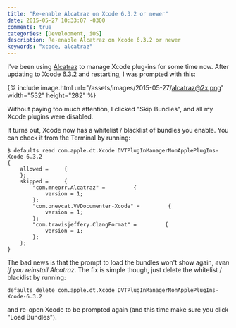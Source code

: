 ```yaml
---
title: "Re-enable Alcatraz on Xcode 6.3.2 or newer"
date: 2015-05-27 10:33:07 -0300
comments: true
categories: [Development, iOS]
description: Re-enable Alcatraz on Xcode 6.3.2 or newer
keywords: "xcode, alcatraz"
---
```

I've been using [Alcatraz] to manage Xcode plug-ins for some time now. After updating to Xcode 6.3.2 and restarting, I was
prompted with this:

{% include image.html url="/assets/images/2015-05-27/alcatraz@2x.png" width="532" height="282" %}

Without paying too much attention, I clicked "Skip Bundles", and all my Xcode plugins were disabled.

It turns out, Xcode now has a whitelist / blacklist of bundles you enable. You can check it from the Terminal by running:

```
$ defaults read com.apple.dt.Xcode DVTPlugInManagerNonApplePlugIns-Xcode-6.3.2
{
    allowed =     {
    };
    skipped =     {
        "com.mneorr.Alcatraz" =         {
            version = 1;
        };
        "com.onevcat.VVDocumenter-Xcode" =         {
            version = 1;
        };
        "com.travisjeffery.ClangFormat" =         {
            version = 1;
        };
    };
}
```

The bad news is that the prompt to load the bundles won't show again, _even if you reinstall Alcatraz_. The fix is simple though, just delete the whitelist / blacklist by running:

`defaults delete com.apple.dt.Xcode DVTPlugInManagerNonApplePlugIns-Xcode-6.3.2`

and re-open Xcode to be prompted again (and this time make sure you click "Load Bundles").

[Alcatraz]: http://alcatraz.io